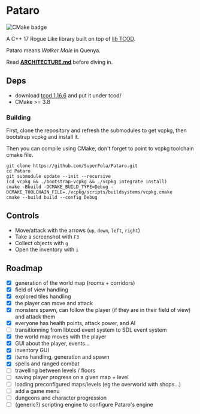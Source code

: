 # Pataro

![CMake badge](https://img.shields.io/github/workflow/status/ArkScript-lang/Ark/CMake?logo=cmake&style=for-the-badge)

A C++ 17 Rogue Like library built on top of [lib TCOD](https://github.com/libtcod/libtcod).

Pataro means *Walker Male* in Quenya.

Read **[ARCHITECTURE.md](ARCHITECTURE.md)** before diving in.

## Deps

* download [tcod 1.16.6](https://github.com/libtcod/libtcod/releases/tag/1.16.6) and put it under tcod/
* CMake >= 3.8

### Building

First, clone the repository and refresh the submodules to get vcpkg, then bootstrap vcpkg and install it.

Then you can compile using CMake, don't forget to point to vcpkg toolchain cmake file.

```shell
git clone https://github.com/SuperFola/Pataro.git
cd Pataro
git submodule update --init --recursive
(cd vcpkg && ./bootstrap-vcpkg && ./vcpkg integrate install)
cmake -Bbuild -DCMAKE_BUILD_TYPE=Debug -DCMAKE_TOOLCHAIN_FILE=./vcpkg/scripts/buildsystems/vcpkg.cmake
cmake --build build --config Debug
```

## Controls

- Move/attack with the arrows (`up`, `down`, `left`, `right`)
- Take a screenshot with `F3`
- Collect objects with `g`
- Open the inventory with `i`

## Roadmap

- [x] generation of the world map (rooms + corridors)
- [x] field of view handling
- [x] explored tiles handling
- [x] the player can move and attack
- [x] monsters spawn, can follow the player (if they are in their field of view) and attack them
- [x] everyone has health points, attack power, and AI
- [ ] transitionning from libtcod event system to SDL event system
- [x] the world map moves with the player
- [x] GUI about the player, events...
- [x] inventory GUI
- [x] items handling, generation and spawn
- [x] spells and ranged combat
- [ ] travelling between levels / floors
- [ ] saving player progress on a given map + level
- [ ] loading preconfigured maps/levels (eg the overworld with shops...)
- [ ] add a game menu
- [ ] dungeons and character progression
- [ ] (generic?) scripting engine to configure Pataro's engine